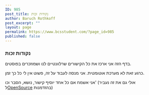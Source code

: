 ```yaml
---
ID: 985
post_title: נקודות זכות
author: Baruch Rothkoff
post_excerpt: ""
layout: page
permalink: https://www.bcsstudent.com/?page_id=985
published: false
---
```

<h3>
	נקודות זכות</h3>
בדף הזה אני ארכז את כל הקישורים שרלוונטיים לנו ושמוזכרים בפוסטים.

כרגע זאת לא מערכת אוטומטית. אני מנסה לעבוד על זה, פשוט אין לי כל כך זמן.

אני אשמח אם כל אחד יוסיף קישור, נושא, הסבר וכו' (אולי גם את זה נעביר ל<a href="https://www.bcsstudent.com/open-source/" target="_blank" rel="noopener">OpenSource</a> בהזדמנות)